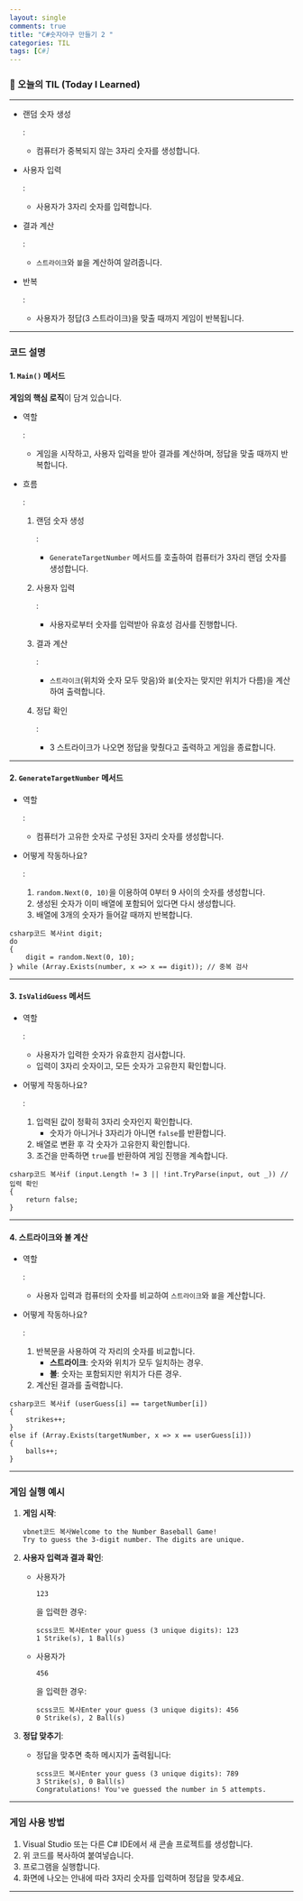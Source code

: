```yaml
---
layout: single
comments: true
title: "C#숫자야구 만들기 2 "
categories: TIL
tags: [C#]
---
```


### 📆 오늘의 TIL (Today I Learned)

------

- 랜덤 숫자 생성

  :

  - 컴퓨터가 중복되지 않는 3자리 숫자를 생성합니다.

- 사용자 입력

  :

  - 사용자가 3자리 숫자를 입력합니다.

- 결과 계산

  :

  - `스트라이크`와 `볼`을 계산하여 알려줍니다.

- 반복

  :

  - 사용자가 정답(3 스트라이크)을 맞출 때까지 게임이 반복됩니다.

------

### **코드 설명**

#### 1. `Main()` 메서드

**게임의 핵심 로직**이 담겨 있습니다.

- 역할

  :

  - 게임을 시작하고, 사용자 입력을 받아 결과를 계산하며, 정답을 맞출 때까지 반복합니다.

- 흐름

  :

  1. 랜덤 숫자 생성

     :

     - `GenerateTargetNumber` 메서드를 호출하여 컴퓨터가 3자리 랜덤 숫자를 생성합니다.

  2. 사용자 입력

     :

     - 사용자로부터 숫자를 입력받아 유효성 검사를 진행합니다.

  3. 결과 계산

     :

     - `스트라이크`(위치와 숫자 모두 맞음)와 `볼`(숫자는 맞지만 위치가 다름)을 계산하여 출력합니다.

  4. 정답 확인

     :

     - 3 스트라이크가 나오면 정답을 맞췄다고 출력하고 게임을 종료합니다.

------

#### 2. `GenerateTargetNumber` 메서드

- 역할

  :

  - 컴퓨터가 고유한 숫자로 구성된 3자리 숫자를 생성합니다.

- 어떻게 작동하나요?

  :

  1. `random.Next(0, 10)`을 이용하여 0부터 9 사이의 숫자를 생성합니다.
  2. 생성된 숫자가 이미 배열에 포함되어 있다면 다시 생성합니다.
  3. 배열에 3개의 숫자가 들어갈 때까지 반복합니다.

```
csharp코드 복사int digit;
do
{
    digit = random.Next(0, 10);
} while (Array.Exists(number, x => x == digit)); // 중복 검사
```

------

#### 3. `IsValidGuess` 메서드

- 역할

  :

  - 사용자가 입력한 숫자가 유효한지 검사합니다.
  - 입력이 3자리 숫자이고, 모든 숫자가 고유한지 확인합니다.

- 어떻게 작동하나요?

  :

  1. 입력된 값이 정확히 3자리 숫자인지 확인합니다.
     - 숫자가 아니거나 3자리가 아니면 `false`를 반환합니다.
  2. 배열로 변환 후 각 숫자가 고유한지 확인합니다.
  3. 조건을 만족하면 `true`를 반환하여 게임 진행을 계속합니다.

```
csharp코드 복사if (input.Length != 3 || !int.TryParse(input, out _)) // 입력 확인
{
    return false;
}
```

------

#### 4. 스트라이크와 볼 계산

- 역할

  :

  - 사용자 입력과 컴퓨터의 숫자를 비교하여 `스트라이크`와 `볼`을 계산합니다.

- 어떻게 작동하나요?

  :

  1. 반복문을 사용하여 각 자리의 숫자를 비교합니다.
     - **스트라이크**: 숫자와 위치가 모두 일치하는 경우.
     - **볼**: 숫자는 포함되지만 위치가 다른 경우.
  2. 계산된 결과를 출력합니다.

```
csharp코드 복사if (userGuess[i] == targetNumber[i])
{
    strikes++;
}
else if (Array.Exists(targetNumber, x => x == userGuess[i]))
{
    balls++;
}
```

------

### **게임 실행 예시**

1. **게임 시작**:

   ```
   vbnet코드 복사Welcome to the Number Baseball Game!
   Try to guess the 3-digit number. The digits are unique.
   ```

2. **사용자 입력과 결과 확인**:

   - 사용자가 

     ```
     123
     ```

     을 입력한 경우:

     ```
     scss코드 복사Enter your guess (3 unique digits): 123
     1 Strike(s), 1 Ball(s)
     ```

   - 사용자가 

     ```
     456
     ```

     을 입력한 경우:

     ```
     scss코드 복사Enter your guess (3 unique digits): 456
     0 Strike(s), 2 Ball(s)
     ```

3. **정답 맞추기**:

   - 정답을 맞추면 축하 메시지가 출력됩니다:

     ```
     scss코드 복사Enter your guess (3 unique digits): 789
     3 Strike(s), 0 Ball(s)
     Congratulations! You've guessed the number in 5 attempts.
     ```

------

### **게임 사용 방법**

1. Visual Studio 또는 다른 C# IDE에서 새 콘솔 프로젝트를 생성합니다.
2. 위 코드를 복사하여 붙여넣습니다.
3. 프로그램을 실행합니다.
4. 화면에 나오는 안내에 따라 3자리 숫자를 입력하며 정답을 맞추세요.

----

```

```

